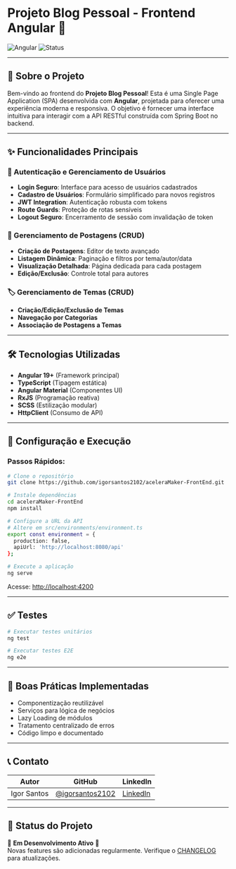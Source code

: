 # Projeto Blog Pessoal - Frontend Angular 🚀

![Angular](https://img.shields.io/badge/Angular-19+-DD0031?logo=angular&style=flat-square)
![Status](https://img.shields.io/badge/Status-Em%20Desenvolvimento-yellow)

---

## 📜 Sobre o Projeto
Bem-vindo ao frontend do **Projeto Blog Pessoal**! Esta é uma Single Page Application (SPA) desenvolvida com **Angular**, projetada para oferecer uma experiência moderna e responsiva. O objetivo é fornecer uma interface intuitiva para interagir com a API RESTful construída com Spring Boot no backend.

---

## ✨ Funcionalidades Principais

### 🔑 Autenticação e Gerenciamento de Usuários
- **Login Seguro**: Interface para acesso de usuários cadastrados
- **Cadastro de Usuários**: Formulário simplificado para novos registros
- **JWT Integration**: Autenticação robusta com tokens
- **Route Guards**: Proteção de rotas sensíveis
- **Logout Seguro**: Encerramento de sessão com invalidação de token

### 📝 Gerenciamento de Postagens (CRUD)
- **Criação de Postagens**: Editor de texto avançado
- **Listagem Dinâmica**: Paginação e filtros por tema/autor/data
- **Visualização Detalhada**: Página dedicada para cada postagem
- **Edição/Exclusão**: Controle total para autores

### 🏷️ Gerenciamento de Temas (CRUD)
- **Criação/Edição/Exclusão de Temas**
- **Navegação por Categorias**
- **Associação de Postagens a Temas**

---

## 🛠️ Tecnologias Utilizadas
- **Angular 19+** (Framework principal)
- **TypeScript** (Tipagem estática)
- **Angular Material** (Componentes UI)
- **RxJS** (Programação reativa)
- **SCSS** (Estilização modular)
- **HttpClient** (Consumo de API)

---

## 🚀 Configuração e Execução

### Passos Rápidos:
```bash
# Clone o repositório
git clone https://github.com/igorsantos2102/aceleraMaker-FrontEnd.git

# Instale dependências
cd aceleraMaker-FrontEnd
npm install

# Configure a URL da API
# Altere em src/environments/environment.ts
export const environment = {
  production: false,
  apiUrl: 'http://localhost:8080/api'
};

# Execute a aplicação
ng serve
```

Acesse: [http://localhost:4200](http://localhost:4200)

---

## ✅ Testes
```bash
# Executar testes unitários
ng test

# Executar testes E2E
ng e2e
```

---

## 🌟 Boas Práticas Implementadas
- Componentização reutilizável
- Serviços para lógica de negócios
- Lazy Loading de módulos
- Tratamento centralizado de erros
- Código limpo e documentado

---

## 📞 Contato
| Autor           | GitHub                          | LinkedIn                     |
|-----------------|---------------------------------|------------------------------|
| Igor Santos     | [@igorsantos2102](https://github.com/igorsantos2102) | [LinkedIn](https://www.linkedin.com/in/igor-santos-a24bb5234/) |

---

## 📝 Status do Projeto
🚧 **Em Desenvolvimento Ativo** 🚧  
Novas features são adicionadas regularmente. Verifique o [CHANGELOG](CHANGELOG.md) para atualizações.
